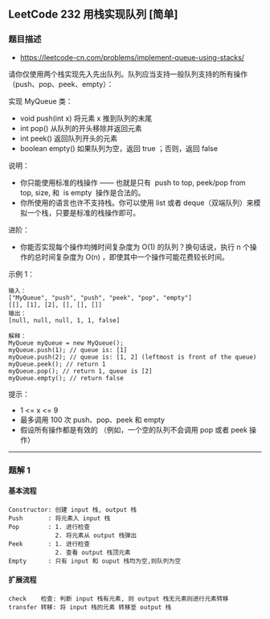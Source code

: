 ## LeetCode 232 用栈实现队列 [简单]

### 题目描述

- https://leetcode-cn.com/problems/implement-queue-using-stacks/

请你仅使用两个栈实现先入先出队列。队列应当支持一般队列支持的所有操作（push、pop、peek、empty）：

实现 MyQueue 类：

- void push(int x) 将元素 x 推到队列的末尾
- int pop() 从队列的开头移除并返回元素
- int peek() 返回队列开头的元素
- boolean empty() 如果队列为空，返回 true ；否则，返回 false

说明：

- 你只能使用标准的栈操作 —— 也就是只有  push to top, peek/pop from top, size, 和  is empty  操作是合法的。
- 你所使用的语言也许不支持栈。你可以使用 list 或者 deque（双端队列）来模拟一个栈，只要是标准的栈操作即可。

进阶：

- 你能否实现每个操作均摊时间复杂度为 O(1) 的队列？换句话说，执行 n 个操作的总时间复杂度为 O(n) ，即使其中一个操作可能花费较长时间。

示例 1：

```
输入：
["MyQueue", "push", "push", "peek", "pop", "empty"]
[[], [1], [2], [], [], []]
输出：
[null, null, null, 1, 1, false]

解释：
MyQueue myQueue = new MyQueue();
myQueue.push(1); // queue is: [1]
myQueue.push(2); // queue is: [1, 2] (leftmost is front of the queue)
myQueue.peek(); // return 1
myQueue.pop(); // return 1, queue is [2]
myQueue.empty(); // return false
```

提示：

- 1 <= x <= 9
- 最多调用 100 次 push、pop、peek 和 empty
- 假设所有操作都是有效的 （例如，一个空的队列不会调用 pop 或者 peek 操作）

---

### 题解 1

#### 基本流程

```
Constructor: 创建 input 栈, output 栈
Push       : 将元素入 input 栈
Pop        : 1. 进行检查
             2. 将元素从 output 栈弹出
Peek       : 1. 进行检查
             2. 查看 output 栈顶元素
Empty      : 只有 input 和 ouput 栈均为空,则队列为空
```

#### 扩展流程

```
check    检查: 判断 input 栈有元素, 则 output 栈无元素则进行元素转移
transfer 转移: 将 input 栈的元素 转移至 output 栈
```
